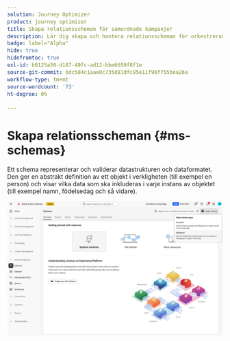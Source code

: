 ```yaml
---
solution: Journey Optimizer
product: journey optimizer
title: Skapa relationsscheman för samordnade kampanjer
description: Lär dig skapa och hantera relationsscheman för orkestrerade kampanjer
badge: label="Alpha"
hide: true
hidefromtoc: true
exl-id: b0125a50-d187-49fc-ad12-bbe6650f8f1e
source-git-commit: bdc584c1aae0c735d81dfc95e11f96f755bea26a
workflow-type: tm+mt
source-wordcount: '73'
ht-degree: 0%

---
```


# Skapa relationsscheman {#ms-schemas}

Ett schema representerar och validerar datastrukturen och dataformatet. Den ger en abstrakt definition av ett objekt i verkligheten (till exempel en person) och visar vilka data som ska inkluderas i varje instans av objektet (till exempel namn, födelsedag och så vidare).

![Knappen Skapa schema med alternativet Relation markerat](assets/create-relational-schema.png)
